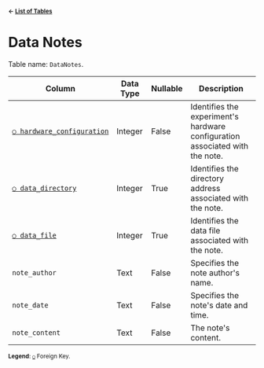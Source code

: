 <sup>**← [List of Tables](../README.md#metadatabase-schema)**</sup>

# Data Notes

Table name: `DataNotes`.

| Column                                                   | Data Type | Nullable | Description                                                                  |
| -------------------------------------------------------- | --------- | -------- | ---------------------------------------------------------------------------- |
| [`○ hardware_configuration`](hardware_configurations.md) | Integer   | False    | Identifies the experiment's hardware configuration associated with the note. |
| [`○ data_directory`](data_directories.md)                | Integer   | True     | Identifies the directory address associated with the note.                   |
| [`○ data_file`](data_types.md)                           | Integer   | True     | Identifies the data file associated with the note.                           |
| `note_author`                                            | Text      | False    | Specifies the note author's name.                                            |
| `note_date`                                              | Text      | False    | Specifies the note's date and time.                                          |
| `note_content`                                           | Text      | False    | The note's content.                                                          |

<sup>**Legend**: [`○`](data_notes.md) Foreign Key.</sup>
